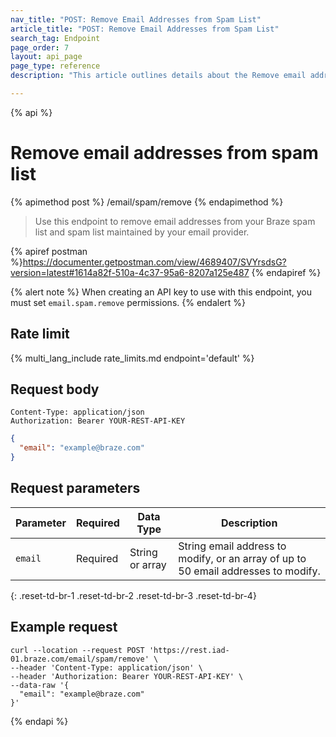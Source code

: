 ```yaml
---
nav_title: "POST: Remove Email Addresses from Spam List"
article_title: "POST: Remove Email Addresses from Spam List"
search_tag: Endpoint
page_order: 7
layout: api_page
page_type: reference
description: "This article outlines details about the Remove email addresses from the spam list Braze endpoint."

---
```

{% api %}
# Remove email addresses from spam list
{% apimethod post %}
/email/spam/remove
{% endapimethod %}

> Use this endpoint to remove email addresses from your Braze spam list and spam list maintained by your email provider.

{% apiref postman %}https://documenter.getpostman.com/view/4689407/SVYrsdsG?version=latest#1614a82f-510a-4c37-95a6-8207a125e487 {% endapiref %}

{% alert note %}
When creating an API key to use with this endpoint, you must set `email.spam.remove` permissions.
{% endalert %}

## Rate limit

{% multi_lang_include rate_limits.md endpoint='default' %}

## Request body
```
Content-Type: application/json
Authorization: Bearer YOUR-REST-API-KEY
```

```json
{
  "email": "example@braze.com"
}
```

## Request parameters

| Parameter | Required | Data Type | Description |
| ----------|-----------| --------|------- |
| `email` | Required | String or array | String email address to modify, or an array of up to 50 email addresses to modify. |
{: .reset-td-br-1 .reset-td-br-2 .reset-td-br-3  .reset-td-br-4}

## Example request
```
curl --location --request POST 'https://rest.iad-01.braze.com/email/spam/remove' \
--header 'Content-Type: application/json' \
--header 'Authorization: Bearer YOUR-REST-API-KEY' \
--data-raw '{
  "email": "example@braze.com"
}'
```
{% endapi %}
